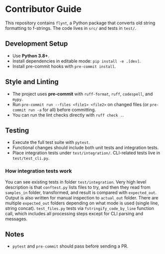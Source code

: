 # Contributor Guide

This repository contains `flynt`, a Python package that converts old string formatting to f-strings. The code lives in `src/` and tests in `test/`.

## Development Setup
- Use **Python 3.8+**.
- Install dependencies in editable mode: `pip install -e .[dev]`.
- Install pre-commit hooks with `pre-commit install`.

## Style and Linting
- The project uses **pre-commit** with `ruff-format`, `ruff`, `codespell`, and `mypy`.
- Run `pre-commit run --files <file1> <file2>` on changed files (or `pre-commit run -a` for all) before committing.
- You can run the lint checks directly with `ruff check .`.

## Testing
- Execute the full test suite with `pytest`.
- Functional changes should include both unit tests and integration tests.
- Place integration tests under `test/integration/`. CLI-related tests live in `test/test_cli.py`.

### How integration tests work
You can see existing tests in folder `test/integration`. Very high level description is that `conftest.py` lists files to try,
and then they read from `samples_in` folder, transformed, and result is compared with `expected_out`.
Output is also written for manual inspection to `actual_out` folder. There are multiple `expected_out`
folders depending on what mode is used (single line, string concat). `test_files.py` tests via `fstringify_code_by_line` function call,
which includes all processing steps except for CLI parsing and messages.

## Notes
- `pytest` and `pre-commit` should pass before sending a PR.

